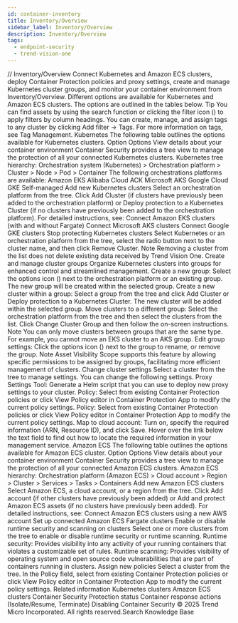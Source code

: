 ```yaml
---
id: container-inventory
title: Inventory/Overview
sidebar_label: Inventory/Overview
description: Inventory/Overview
tags:
  - endpoint-security
  - trend-vision-one
---
```


/*<![CDATA[*/ $('#title').html($('meta[name=map-description]').attr('content')); /*]]>*/ Inventory/Overview Connect Kubernetes and Amazon ECS clusters, deploy Container Protection policies and proxy settings, create and manage Kubernetes cluster groups, and monitor your container environment from Inventory/Overview. Different options are available for Kubernetes and Amazon ECS clusters. The options are outlined in the tables below. Tip You can find assets by using the search function or clicking the filter icon () to apply filters by column headings. You can create, manage, and assign tags to any cluster by clicking Add filter → Tags. For more information on tags, see Tag Management. Kubernetes The following table outlines the options available for Kubernetes clusters. Option Options View details about your container environment Container Security provides a tree view to manage the protection of all your connected Kubernetes clusters. Kubernetes tree hierarchy: Orchestration system (Kubernetes) > Orchestration platform > Cluster > Node > Pod > Container The following orchestrations platforms are available: Amazon EKS Alibaba Cloud ACK Microsoft AKS Google Cloud GKE Self-managed Add new Kubernetes clusters Select an orchestration platform from the tree. Click Add Cluster (if clusters have previously been added to the orchestration platform) or Deploy protection to a Kubernetes Cluster (if no clusters have previously been added to the orchestration platform). For detailed instructions, see: Connect Amazon EKS clusters (with and without Fargate) Connect Microsoft AKS clusters Connect Google GKE clusters Stop protecting Kubernetes clusters Select Kubernetes or an orchestration platform from the tree, select the radio button next to the cluster name, and then click Remove Cluster. Note Removing a cluster from the list does not delete existing data received by Trend Vision One. Create and manage cluster groups Organize Kubernetes clusters into groups for enhanced control and streamlined management. Create a new group: Select the options icon () next to the orchestration platform or an existing group. The new group will be created within the selected group. Create a new cluster within a group: Select a group from the tree and click Add Cluster or Deploy protection to a Kubernetes Cluster. The new cluster will be added within the selected group. Move clusters to a different group: Select the orchestration platform from the tree and then select the clusters from the list. Click Change Cluster Group and then follow the on-screen instructions. Note You can only move clusters between groups that are the same type. For example, you cannot move an EKS cluster to an AKS group. Edit group settings: Click the options icon () next to the group to rename, or remove the group. Note Asset Visibility Scope supports this feature by allowing specific permissions to be assigned by groups, facilitating more efficient management of clusters. Change cluster settings Select a cluster from the tree to manage settings. You can change the following settings. Proxy Settings Tool: Generate a Helm script that you can use to deploy new proxy settings to your cluster. Policy: Select from existing Container Protection policies or click View Policy editor in Container Protection App to modify the current policy settings. Policy: Select from existing Container Protection policies or click View Policy editor in Container Protection App to modify the current policy settings. Map to cloud account: Turn on, specify the required information (ARN, Resource ID), and click Save. Hover over the link below the text field to find out how to locate the required information in your management service. Amazon ECS The following table outlines the options available for Amazon ECS cluster. Option Options View details about your container environment Container Security provides a tree view to manage the protection of all your connected Amazon ECS clusters. Amazon ECS hierarchy: Orchestration platform (Amazon ECS) > Cloud account > Region > Cluster > Services > Tasks > Containers Add new Amazon ECS clusters Select Amazon ECS, a cloud account, or a region from the tree. Click Add account (if other clusters have previously been added) or Add and protect Amazon ECS assets (if no clusters have previously been added). For detailed instructions, see: Connect Amazon ECS clusters using a new AWS account Set up connected Amazon ECS Fargate clusters Enable or disable runtime security and scanning on clusters Select one or more clusters from the tree to enable or disable runtime security or runtime scanning. Runtime security: Provides visibility into any activity of your running containers that violates a customizable set of rules. Runtime scanning: Provides visibility of operating system and open source code vulnerabilities that are part of containers running in clusters. Assign new policies Select a cluster from the tree. In the Policy field, select from existing Container Protection policies or click View Policy editor in Container Protection App to modify the current policy settings. Related information Kubernetes clusters Amazon ECS clusters Container Security Protection status Container response actions (Isolate/Resume, Terminate) Disabling Container Security © 2025 Trend Micro Incorporated. All rights reserved.Search Knowledge Base